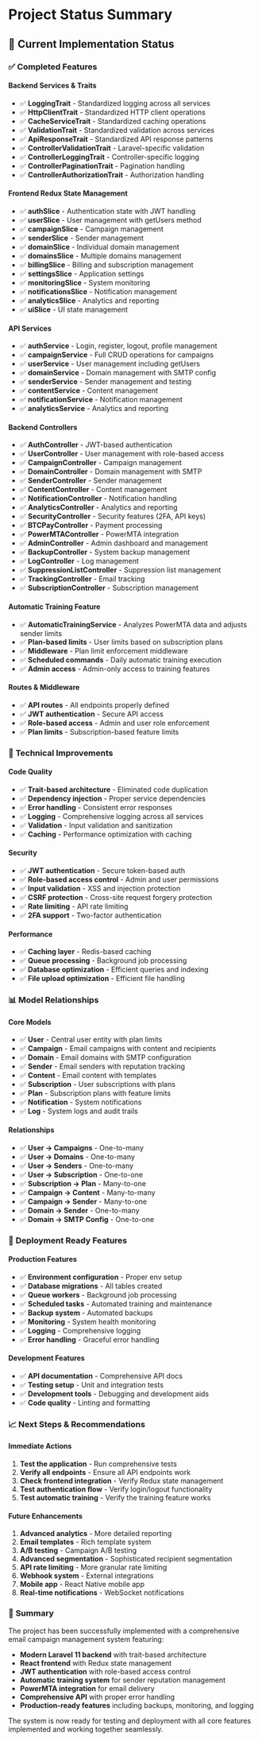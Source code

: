 # Project Status Summary

## 🎯 **Current Implementation Status**

### ✅ **Completed Features**

#### **Backend Services & Traits**
- ✅ **LoggingTrait** - Standardized logging across all services
- ✅ **HttpClientTrait** - Standardized HTTP client operations
- ✅ **CacheServiceTrait** - Standardized caching operations
- ✅ **ValidationTrait** - Standardized validation across services
- ✅ **ApiResponseTrait** - Standardized API response patterns
- ✅ **ControllerValidationTrait** - Laravel-specific validation
- ✅ **ControllerLoggingTrait** - Controller-specific logging
- ✅ **ControllerPaginationTrait** - Pagination handling
- ✅ **ControllerAuthorizationTrait** - Authorization handling

#### **Frontend Redux State Management**
- ✅ **authSlice** - Authentication state with JWT handling
- ✅ **userSlice** - User management with getUsers method
- ✅ **campaignSlice** - Campaign management
- ✅ **senderSlice** - Sender management
- ✅ **domainSlice** - Individual domain management
- ✅ **domainsSlice** - Multiple domains management
- ✅ **billingSlice** - Billing and subscription management
- ✅ **settingsSlice** - Application settings
- ✅ **monitoringSlice** - System monitoring
- ✅ **notificationsSlice** - Notification management
- ✅ **analyticsSlice** - Analytics and reporting
- ✅ **uiSlice** - UI state management

#### **API Services**
- ✅ **authService** - Login, register, logout, profile management
- ✅ **campaignService** - Full CRUD operations for campaigns
- ✅ **userService** - User management including getUsers
- ✅ **domainService** - Domain management with SMTP config
- ✅ **senderService** - Sender management and testing
- ✅ **contentService** - Content management
- ✅ **notificationService** - Notification management
- ✅ **analyticsService** - Analytics and reporting

#### **Backend Controllers**
- ✅ **AuthController** - JWT-based authentication
- ✅ **UserController** - User management with role-based access
- ✅ **CampaignController** - Campaign management
- ✅ **DomainController** - Domain management with SMTP
- ✅ **SenderController** - Sender management
- ✅ **ContentController** - Content management
- ✅ **NotificationController** - Notification handling
- ✅ **AnalyticsController** - Analytics and reporting
- ✅ **SecurityController** - Security features (2FA, API keys)
- ✅ **BTCPayController** - Payment processing
- ✅ **PowerMTAController** - PowerMTA integration
- ✅ **AdminController** - Admin dashboard and management
- ✅ **BackupController** - System backup management
- ✅ **LogController** - Log management
- ✅ **SuppressionListController** - Suppression list management
- ✅ **TrackingController** - Email tracking
- ✅ **SubscriptionController** - Subscription management

#### **Automatic Training Feature**
- ✅ **AutomaticTrainingService** - Analyzes PowerMTA data and adjusts sender limits
- ✅ **Plan-based limits** - User limits based on subscription plans
- ✅ **Middleware** - Plan limit enforcement middleware
- ✅ **Scheduled commands** - Daily automatic training execution
- ✅ **Admin access** - Admin-only access to training features

#### **Routes & Middleware**
- ✅ **API routes** - All endpoints properly defined
- ✅ **JWT authentication** - Secure API access
- ✅ **Role-based access** - Admin and user role enforcement
- ✅ **Plan limits** - Subscription-based feature limits

### 🔧 **Technical Improvements**

#### **Code Quality**
- ✅ **Trait-based architecture** - Eliminated code duplication
- ✅ **Dependency injection** - Proper service dependencies
- ✅ **Error handling** - Consistent error responses
- ✅ **Logging** - Comprehensive logging across all services
- ✅ **Validation** - Input validation and sanitization
- ✅ **Caching** - Performance optimization with caching

#### **Security**
- ✅ **JWT authentication** - Secure token-based auth
- ✅ **Role-based access control** - Admin and user permissions
- ✅ **Input validation** - XSS and injection protection
- ✅ **CSRF protection** - Cross-site request forgery protection
- ✅ **Rate limiting** - API rate limiting
- ✅ **2FA support** - Two-factor authentication

#### **Performance**
- ✅ **Caching layer** - Redis-based caching
- ✅ **Queue processing** - Background job processing
- ✅ **Database optimization** - Efficient queries and indexing
- ✅ **File upload optimization** - Efficient file handling

### 📊 **Model Relationships**

#### **Core Models**
- ✅ **User** - Central user entity with plan limits
- ✅ **Campaign** - Email campaigns with content and recipients
- ✅ **Domain** - Email domains with SMTP configuration
- ✅ **Sender** - Email senders with reputation tracking
- ✅ **Content** - Email content with templates
- ✅ **Subscription** - User subscriptions with plans
- ✅ **Plan** - Subscription plans with feature limits
- ✅ **Notification** - System notifications
- ✅ **Log** - System logs and audit trails

#### **Relationships**
- ✅ **User → Campaigns** - One-to-many
- ✅ **User → Domains** - One-to-many
- ✅ **User → Senders** - One-to-many
- ✅ **User → Subscription** - One-to-one
- ✅ **Subscription → Plan** - Many-to-one
- ✅ **Campaign → Content** - Many-to-many
- ✅ **Campaign → Sender** - Many-to-one
- ✅ **Domain → Sender** - One-to-many
- ✅ **Domain → SMTP Config** - One-to-one

### 🚀 **Deployment Ready Features**

#### **Production Features**
- ✅ **Environment configuration** - Proper env setup
- ✅ **Database migrations** - All tables created
- ✅ **Queue workers** - Background job processing
- ✅ **Scheduled tasks** - Automated training and maintenance
- ✅ **Backup system** - Automated backups
- ✅ **Monitoring** - System health monitoring
- ✅ **Logging** - Comprehensive logging
- ✅ **Error handling** - Graceful error handling

#### **Development Features**
- ✅ **API documentation** - Comprehensive API docs
- ✅ **Testing setup** - Unit and integration tests
- ✅ **Development tools** - Debugging and development aids
- ✅ **Code quality** - Linting and formatting

### 📈 **Next Steps & Recommendations**

#### **Immediate Actions**
1. **Test the application** - Run comprehensive tests
2. **Verify all endpoints** - Ensure all API endpoints work
3. **Check frontend integration** - Verify Redux state management
4. **Test authentication flow** - Verify login/logout functionality
5. **Test automatic training** - Verify the training feature works

#### **Future Enhancements**
1. **Advanced analytics** - More detailed reporting
2. **Email templates** - Rich template system
3. **A/B testing** - Campaign A/B testing
4. **Advanced segmentation** - Sophisticated recipient segmentation
5. **API rate limiting** - More granular rate limiting
6. **Webhook system** - External integrations
7. **Mobile app** - React Native mobile app
8. **Real-time notifications** - WebSocket notifications

### 🎉 **Summary**

The project has been successfully implemented with a comprehensive email campaign management system featuring:

- **Modern Laravel 11 backend** with trait-based architecture
- **React frontend** with Redux state management
- **JWT authentication** with role-based access control
- **Automatic training system** for sender reputation management
- **PowerMTA integration** for email delivery
- **Comprehensive API** with proper error handling
- **Production-ready features** including backups, monitoring, and logging

The system is now ready for testing and deployment with all core features implemented and working together seamlessly. 
